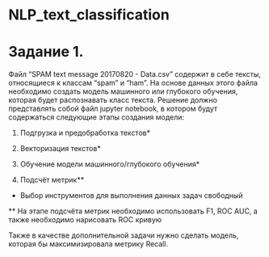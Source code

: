 # NLP_text_classification

# Задание 1.

Файл “SPAM text message 20170820 - Data.csv” содержит в себе тексты, относящиеся к классам “spam” и “ham”. На основе данных этого файла необходимо создать модель машинного или глубокого обучения, которая будет распознавать класс текста. Решение должно представлять собой файл jupyter notebook, в котором будут содержаться следующие этапы создания модели:

1. Подгрузка и предобработка текстов*

2. Векторизация текстов*

3. Обучение модели машинного/глубокого обучения*

4. Подсчёт метрик**

* Выбор инструментов для выполнения данных задач свободный

** На этапе подсчёта метрик необходимо использовать F1, ROC AUC, а также необходимо нарисовать ROC кривую

Также в качестве дополнительной задачи нужно сделать модель, которая бы максимизировала метрику Recall.
